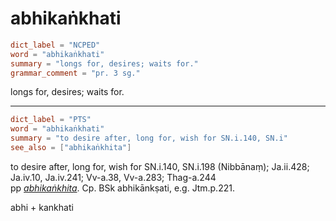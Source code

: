 # abhikaṅkhati

``` toml
dict_label = "NCPED"
word = "abhikaṅkhati"
summary = "longs for, desires; waits for."
grammar_comment = "pr. 3 sg."
```

longs for, desires; waits for.

--------------------

``` toml
dict_label = "PTS"
word = "abhikaṅkhati"
summary = "to desire after, long for, wish for SN.i.140, SN.i"
see_also = ["abhikaṅkhita"]
```

to desire after, long for, wish for SN.i.140, SN.i.198 (Nibbānaṃ); Ja.ii.428; Ja.iv.10, Ja.iv.241; Vv\-a.38, Vv\-a.283; Thag\-a.244  
pp *[abhikaṅkhita](abhikaṅkhita.md)*. Cp. BSk abhikānkṣati, e.g. Jtm.p.221.

abhi \+ kankhati

